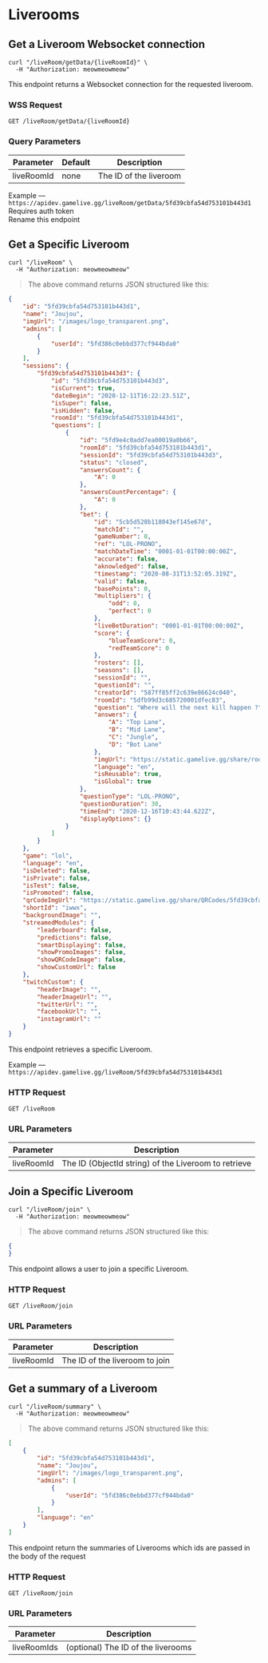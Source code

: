 # Liverooms

## Get a Liveroom Websocket connection

```shell
curl "/liveRoom/getData/{liveRoomId}" \
  -H "Authorization: meowmeowmeow"
```

This endpoint returns a Websocket connection for the requested liveroom.

### WSS Request

`GET /liveRoom/getData/{liveRoomId}`

### Query Parameters

Parameter | Default | Description
--------- | ------- | -----------
liveRoomId | none | The ID of the liveroom

<aside class="success">Example — <code>https://apidev.gamelive.gg/liveRoom/getData/5fd39cbfa54d753101b443d1</code></aside>
<aside class="notice">Requires auth token</aside>
<aside class="warning">Rename this endpoint</aside>


## Get a Specific Liveroom

```shell
curl "/liveRoom" \
  -H "Authorization: meowmeowmeow"
```

> The above command returns JSON structured like this:

```json
{
    "id": "5fd39cbfa54d753101b443d1",
    "name": "Joujou",
    "imgUrl": "/images/logo_transparent.png",
    "admins": [
        {
            "userId": "5fd386c0ebbd377cf944bda0"
        }
    ],
    "sessions": {
        "5fd39cbfa54d753101b443d3": {
            "id": "5fd39cbfa54d753101b443d3",
            "isCurrent": true,
            "dateBegin": "2020-12-11T16:22:23.51Z",
            "isSuper": false,
            "isHidden": false,
            "roomId": "5fd39cbfa54d753101b443d1",
            "questions": [
                {
                    "id": "5fd9e4c0add7ea00019a0b66",
                    "roomId": "5fd39cbfa54d753101b443d1",
                    "sessionId": "5fd39cbfa54d753101b443d3",
                    "status": "closed",
                    "answersCount": {
                        "A": 0
                    },
                    "answersCountPercentage": {
                        "A": 0
                    },
                    "bet": {
                        "id": "5cb5d528b118043ef145e67d",
                        "matchId": "",
                        "gameNumber": 0,
                        "ref": "LOL-PRONO",
                        "matchDateTime": "0001-01-01T00:00:00Z",
                        "accurate": false,
                        "aknowledged": false,
                        "timestamp": "2020-08-31T13:52:05.319Z",
                        "valid": false,
                        "basePoints": 0,
                        "multipliers": {
                            "odd": 0,
                            "perfect": 0
                        },
                        "liveBetDuration": "0001-01-01T00:00:00Z",
                        "score": {
                            "blueTeamScore": 0,
                            "redTeamScore": 0
                        },
                        "rosters": [],
                        "seasons": [],
                        "sessionId": "",
                        "questionId": "",
                        "creatorId": "587ff85ff2c639e86624c040",
                        "roomId": "5dfb99d3c685720001dfec83",
                        "question": "Where will the next kill happen ?",
                        "answers": {
                            "A": "Top Lane",
                            "B": "Mid Lane",
                            "C": "Jungle",
                            "D": "Bot Lane"
                        },
                        "imgUrl": "https://static.gamelive.gg/share/rooms/5fca126c31795f5ed38259fd.jpg",
                        "language": "en",
                        "isReusable": true,
                        "isGlobal": true
                    },
                    "questionType": "LOL-PRONO",
                    "questionDuration": 30,
                    "timeEnd": "2020-12-16T10:43:44.622Z",
                    "displayOptions": {}
                }
            ]
        }
    },
    "game": "lol",
    "language": "en",
    "isDeleted": false,
    "isPrivate": false,
    "isTest": false,
    "isPromoted": false,
    "qrCodeImgUrl": "https://static.gamelive.gg/share/QRCodes/5fd39cbfa54d753101b443d2.jpg",
    "shortId": "iwwx",
    "backgroundImage": "",
    "streamedModules": {
        "leaderboard": false,
        "predictions": false,
        "smartDisplaying": false,
        "showPromoImages": false,
        "showQRCodeImage": false,
        "showCustomUrl": false
    },
    "twitchCustom": {
        "headerImage": "",
        "headerImageUrl": "",
        "twitterUrl": "",
        "facebookUrl": "",
        "instagramUrl": ""
    }
}
```

This endpoint retrieves a specific Liveroom.

<aside class="success">Example — <code>https://apidev.gamelive.gg/liveRoom/5fd39cbfa54d753101b443d1</code></aside>

### HTTP Request

`GET /liveRoom`

### URL Parameters

Parameter | Description
--------- | -----------
liveRoomId | The ID (ObjectId string) of the Liveroom to retrieve

## Join a Specific Liveroom

```shell
curl "/liveRoom/join" \
  -H "Authorization: meowmeowmeow"
```

> The above command returns JSON structured like this:

```json
{
}
```

This endpoint allows a user to join a specific Liveroom.

### HTTP Request

`GET /liveRoom/join`

### URL Parameters

Parameter | Description
--------- | -----------
liveRoomId | The ID of the liveroom to join

## Get a summary of a Liveroom

```shell
curl "/liveRoom/summary" \
  -H "Authorization: meowmeowmeow"
```

> The above command returns JSON structured like this:

```json
[
    {
        "id": "5fd39cbfa54d753101b443d1",
        "name": "Joujou",
        "imgUrl": "/images/logo_transparent.png",
        "admins": [
            {
                "userId": "5fd386c0ebbd377cf944bda0"
            }
        ],
        "language": "en"
    }
]
```

This endpoint return the summaries of Liverooms which ids are passed in the body of the request

### HTTP Request

`GET /liveRoom/join`

### URL Parameters

Parameter | Description
--------- | -----------
liveRoomIds | (optional) The ID of the liverooms
